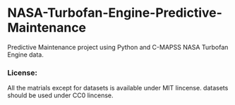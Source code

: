 # NASA-Turbofan-Engine-Predictive-Maintenance
Predictive Maintenance project using Python and C-MAPSS NASA Turbofan Engine data.

### License:<br>
All the matrials except for datasets is available under MIT lincense. datasets should be used under CC0 lincense.
